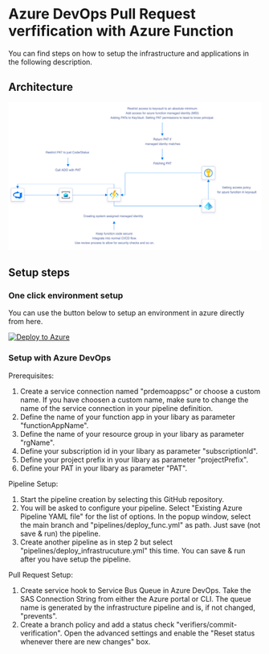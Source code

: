 # Azure DevOps Pull Request verfification with Azure Function
You can find steps on how to setup the infrastructure and applications in the following description.

## Architecture
![PR Update Architecture](./docs/pr_update.png)

## Setup steps

### One click environment setup
You can use the button below to setup an environment in azure directly from here. 

[![Deploy to Azure](https://aka.ms/deploytoazurebutton)](https://portal.azure.com/#create/Microsoft.Template/uri/https%3A%2F%2Fraw.githubusercontent.com%2Fjplck%2Fpr-commit-message-verifier-function%2Fmain%2Fscripts%2Fdeploy.json)

### Setup with Azure DevOps

Prerequisites:
1. Create a service connection named "prdemoappsc" or choose a custom name. If you have choosen a custom name, make sure to change the name of the service connection in your pipeline definition.
2. Define the name of your function app in your libary as parameter "functionAppName".
3. Define the name of your resource group in your libary as parameter "rgName". 
3. Define your subscription id in your libary as parameter "subscriptionId". 
3. Define your project prefix in your libary as parameter "projectPrefix". 
3. Define your PAT in your libary as parameter "PAT".

Pipeline Setup:
1. Start the pipeline creation by selecting this GitHub repository.
2. You will be asked to configure your pipeline. Select "Existing Azure Pipeline YAML file" for the list of options. In the popup window, select the main branch and "pipelines/deploy_func.yml" as path. Just save (not save & run) the pipeline.
3. Create another pipeline as in step 2 but select "pipelines/deploy_infrastrucuture.yml" this time. You can save & run after you have setup the pipeline.

Pull Request Setup:
1. Create service hook to Service Bus Queue in Azure DevOps. Take the SAS Connection String from either the Azure portal or CLI. The queue name is generated by the infrastructure pipeline and is, if not changed, "prevents".
2. Create a branch policy and add a status check "verifiers/commit-verification". Open the advanced settings and enable the "Reset status whenever there are new changes" box.